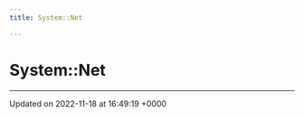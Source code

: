 ```yaml
---
title: System::Net

---
```


# System::Net








-------------------------------

Updated on 2022-11-18 at 16:49:19 +0000